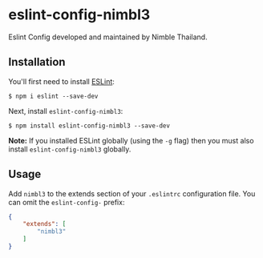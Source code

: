 # eslint-config-nimbl3

Eslint Config developed and maintained by Nimble Thailand.

## Installation

You'll first need to install [ESLint](http://eslint.org):

```
$ npm i eslint --save-dev
```

Next, install `eslint-config-nimbl3`:

```
$ npm install eslint-config-nimbl3 --save-dev
```

**Note:** If you installed ESLint globally (using the `-g` flag) then you must also install `eslint-config-nimbl3` globally.

## Usage

Add `nimbl3` to the extends section of your `.eslintrc` configuration file. You can omit the `eslint-config-` prefix:

```json
{
    "extends": [
        "nimbl3"
    ]
}
```





